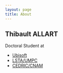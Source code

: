 ```yaml
---
layout: page
title: About
---
```


## Thibault ALLART

Doctoral Student at

* [Ubisoft](https://www.ubisoft.com)
* [LSTA/UMPC](http://www.lsta.lab.upmc.fr/)
* [CEDRIC/CNAM](http://cedric.cnam.fr/)

